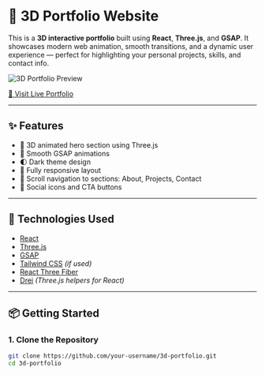 # 🚀 3D Portfolio Website

This is a **3D interactive portfolio** built using **React**, **Three.js**, and **GSAP**. It showcases modern web animation, smooth transitions, and a dynamic user experience — perfect for highlighting your personal projects, skills, and contact info.

![3D Portfolio Preview](images/project2.png)

[🔗 Visit Live Portfolio](https://portfolio-virid-xi-38.vercel.app/)

---

## ✨ Features

- 🌌 3D animated hero section using Three.js
- 🎯 Smooth GSAP animations
- 🌓 Dark theme design
- 📱 Fully responsive layout
- 🧭 Scroll navigation to sections: About, Projects, Contact
- 🔗 Social icons and CTA buttons

---

## 🔧 Technologies Used

- [React](https://reactjs.org/)
- [Three.js](https://threejs.org/)
- [GSAP](https://greensock.com/gsap/)
- [Tailwind CSS](https://tailwindcss.com/) *(if used)*
- [React Three Fiber](https://docs.pmnd.rs/react-three-fiber/introduction)
- [Drei](https://github.com/pmndrs/drei) *(Three.js helpers for React)*

---

## 📦 Getting Started

### 1. Clone the Repository

```bash
git clone https://github.com/your-username/3d-portfolio.git
cd 3d-portfolio
